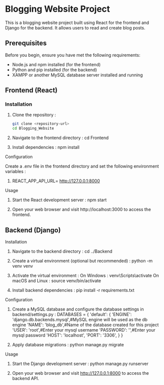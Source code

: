 # Blogging Website Project

This is a blogging website project built using React for the frontend and Django for the backend. It allows users to read and create blog posts.

## Prerequisites

Before you begin, ensure you have met the following requirements:

- Node.js and npm installed (for the frontend)
- Python and pip installed (for the backend)
- XAMPP or another MySQL database server installed and running

## Frontend (React)

### Installation

1. Clone the repository :

   ```bash
   git clone <repository-url>
   cd Blogging_Website

2. Navigate to  the frontend directory :
    cd Frontend

3. Install dependencies :
    npm install

Configuration

Create a .env file in the frontend directory and set the following environment variables :

1. REACT_APP_API_URL= http://127.0.0.1:8000

Usage

1. Start the React development server :
    npm start

2. Open your web browser and visit http://localhost:3000 to access the      frontend.


## Backend (Django)

Installation

1. Navigate to the backend directory :
    cd ../Backend

2. Create a virtual environment (optional but recommended) :
    python -m venv venv

3. Activate the virtual environment :
    On Windows : venv\Scripts\activate
    On macOS and Linux : source venv/bin/activate

4. Install backend dependencies :
    pip install -r requirements.txt

Configuration

1. Create a MySQL database and configure the database settings in backend/settings.py :
    DATABASES = {
	'default': {
	    'ENGINE': 'django.db.backends.mysql',#MySQL engine will be used as the db engine
	    'NAME': 'blog_db',#Name of the database created for this project
	    'USER': 'root',#Enter your mysql username
	    'PASSWORD': '',#Enter your mysql password
	    'HOST': 'localhost',
	    'PORT': '3306',
	}
}

2. Apply database migrations :
    python manage.py migrate

Usage

1. Start the Django development server :
    python manage.py runserver

2. Open your web browser and visit http://127.0.0.1:8000 to access the backend API.



